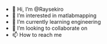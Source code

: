 - 👋 Hi, I’m @Raysekiro
- 👀 I’m interested in matlabmapping
- 🌱 I’m currently learning engineering
- 💞️ I’m looking to collaborate on 
- 📫 How to reach me 

<!---
Raysekiro/Raysekiro is a ✨ special ✨ repository because its `README.md` (this file) appears on your GitHub profile.
You can click the Preview link to take a look at your changes.
--->
